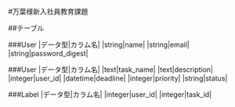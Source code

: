 #万葉様新入社員教育課題

##テーブル

###User
|データ型|カラム名|
|string|name|
|string|email|
|string|password_digest|

###User
|データ型|カラム名|
|text|task_name|
|text|description|
|integer|user_id|
|datetime|deadline|
|integer|priority|
|string|status|

###Label
|データ型|カラム名|
|integer|user_id|
|integer|task_id|
